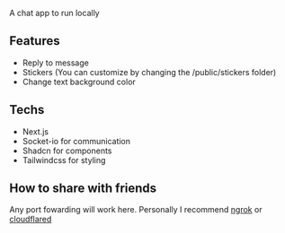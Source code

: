 A chat app to run locally

## Features
 - Reply to message
 - Stickers (You can customize by changing the /public/stickers folder)
 - Change text background color

## Techs
 - Next.js
 - Socket-io for communication
 - Shadcn for components
 - Tailwindcss for styling

## How to share with friends
Any port fowarding will work here. Personally I recommend [ngrok](https://ngrok.com/) or [cloudflared](https://github.com/cloudflare/cloudflared)
